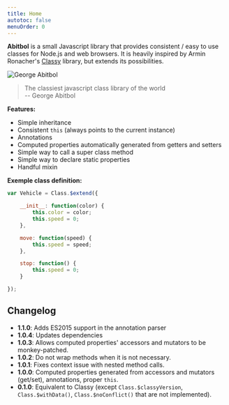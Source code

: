 ```yaml
---
title: Home
autotoc: false
menuOrder: 0
---
```


**Abitbol** is a small Javascript library that provides consistent / easy to use
classes for Node.js and web browsers. It is heavily inspired by  Armin
Ronacher's [Classy][] library, but extends its possibilities.

![George Abitbol](http://pix.toile-libre.org/upload/original/1439302256.png)

> The classiest javascript class library of the world<br />
> -- George Abitbol

**Features:**

* Simple inheritance
* Consistent `this` (always points to the current instance)
* Annotations
* Computed properties automatically generated from getters and setters
* Simple way to call a super class method
* Simple way to declare static properties
* Handful mixin

**Exemple class definition:**

```javascript
var Vehicle = Class.$extend({

    __init__: function(color) {
        this.color = color;
        this.speed = 0;
    },

    move: function(speed) {
        this.speed = speed;
    },

    stop: function() {
        this.speed = 0;
    }

});
```

## Changelog

* **1.1.0**: Adds ES2015 support in the annotation parser
* **1.0.4**: Updates dependencies
* **1.0.3**: Allows computed properties' accessors and mutators to be
  monkey-patched.
* **1.0.2**: Do not wrap methods when it is not necessary.
* **1.0.1**: Fixes context issue with nested method calls.
* **1.0.0**: Computed properties generated from accessors and mutators
  (get/set), annotations, proper `this`.
* **0.1.0**: Equivalent to Classy (except `Class.$classyVersion`,
  `Class.$withData()`, `Class.$noConflict()` that are not implemented).


[Classy]: https://github.com/mitsuhiko/classy
